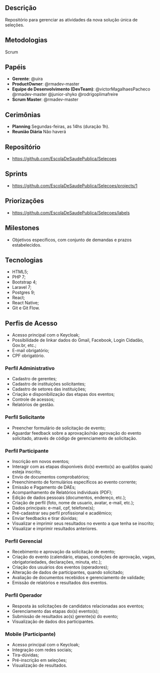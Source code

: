 ## Descrição
Repositório para gerenciar as atividades da nova solução única de seleções.

## Metodologias
Scrum

## Papéis
- **Gerente**: @uira
- **ProductOwner**: @rmadev-master
- **Equipe de Desenvolvimento (DevTeam)**: @victorMagalhaesPacheco @rmadev-master @junior-shyko @rodrigoplimafreire
- **Scrum Master**: @rmadev-master

## Cerimônias
- **Planning** Segundas-feiras, as 14hs (duração 1h).
- **Reunião Diária** Não haverá

## Repositório
- https://github.com/EscolaDeSaudePublica/Selecoes

## Sprints
- https://github.com/EscolaDeSaudePublica/Selecoes/projects/1

## Priorizações
- https://github.com/EscolaDeSaudePublica/Selecoes/labels

## Milestones
- Objetivos específicos, com conjunto de demandas e prazos estabelecidos.

## Tecnologias
- HTML5;
- PHP 7;
- Bootstrap 4;
- Laravel 7;
- Postgres 9;
- React;
- React Native;
- Git e Git Flow.

## Perfis de Acesso
- Acesso principal com o Keycloak;
- Possibilidade de linkar dados do Gmail, Facebook, Login Cidadão, Gov.br, etc.;
- E-mail obrigatório;
- CPF obrigatório.

### Perfil Administrativo
- Cadastro de gerentes;
- Cadastro de instituições solicitantes;
- Cadastro de setores das instituições;
- Criação e disponibilização das etapas dos eventos;
- Controle de acessos;
- Relatórios de gestão.

### Perfil Solicitante
- Preencher formulário de solicitação de evento;
- Aguardar feedback sobre a aprovação/não aprovação do evento solicitado, através de código de gerenciamento de solicitação.

### Perfil Participante
- Inscrição em novos eventos;
- Interagir com as etapas disponíveis do(s) evento(s) ao qual(dos quais) esteja inscrito;
- Envio de documentos comprobatórios;
- Preenchimento de formulários específicos ao evento corrente;
- Emissão e Pagamento de DAEs;
- Acompanhamento de Relatórios individuais (PDF);
- Edição de dados pessoais (documentos, endereço, etc.);
- Criação de perfil (foto, nome de usuario, avatar, e-mail, etc.);
- Dados principais: e-mail, cpf, telefone(s);
- Pré-cadastrar seu perfil profissional e acadêmico;
- Enviar feedbacks e tirar dúvidas;
- Visualizar e imprimir seus resultados no evento a que tenha se inscrito;
- Visualizar e imprimir resultados anteriores. 

### Perfil Gerencial
- Recebimento e aprovação da solicitação de evento;
- Criação do evento (calendário, etapas, condições de aprovação, vagas, obrigatoriedades, declarações, minuta, etc.);
- Criação dos usuários dos eventos (operadores);
- Alteração de dados de participantes, quando solicitado;
- Avaliação de documentos recebidos e gerenciamento de validade;
- Emissão de relatórios e resultados dos eventos.

### Perfil Operador
- Resposta às solicitações de candidatos relacionadas aos eventos;
- Gerenciamento das etapas do(s) evento(s);
- Submissão de resultados ao(s) gerente(s) do evento;
- Visualização de dados dos participantes.

### Mobile (Participante)
- Acesso principal com o Keycloak;
- Integração com redes sociais;
- Tira-dúvidas;
- Pré-inscrição em seleções;
- Visualização de resultados.

